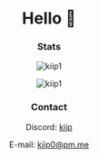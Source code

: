 <div align="center">
  <h1>Hello 👋</h1>

  <h3>Stats</h3>
  <p><img align="center" src="https://github-readme-stats.vercel.app/api?username=kiip1&show_icons=true&locale=en&theme=radical" alt="kiip1" /></p>
  <p><img align="center" src="https://github-readme-stats.vercel.app/api/top-langs?username=kiip1&show_icons=true&locale=en&theme=radical" alt="kiip1" /></p>
  
  <h3>Contact</h3>
  <p>Discord: <a href="https://discord.com/users/307172945459937281">kiip</a></p>
  <p>E-mail: <a href="mailto:kiip0@pm.me">kiip0@pm.me</a></p>
</div>

